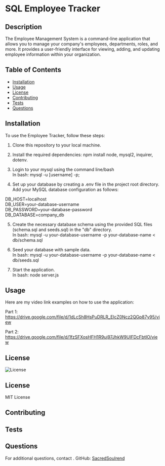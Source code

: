 # SQL Employee Tracker

## Description
The Employee Management System is a command-line application that allows you to manage your company's employees, departments, roles, and more. It provides a user-friendly interface for viewing, adding, and updating employee information within your organization.

## Table of Contents
- [Installation](#installation)
- [Usage](#usage)
- [License](#license)
- [Contributing](#contributing)
- [Tests](#tests)
- [Questions](#questions)

## Installation
To use the Employee Tracker, follow these steps:

1. Clone this repository to your local machine.

2. Install the required dependencies: npm install node, mysql2, inquirer, dotenv.

3. Login to your mysql using the command line/bash<br>
In bash: mysql -u [username] -p;

4. Set up your database by creating a .env file in the project root directory. Add your MySQL database configuration as follows:<br>

DB_HOST=localhost<br>
DB_USER=your-database-username<br>
DB_PASSWORD=your-database-password<br>
DB_DATABASE=company_db<br>

5. Create the necessary database schema using the provided SQL files (schema.sql and seeds.sql) in the "db" directory.<br>
In bash: mysql -u your-database-username -p your-database-name < db/schema.sql

6. Seed your database with sample data.<br>
In bash: mysql -u your-database-username -p your-database-name < db/seeds.sql

7. Start the application.<br>
In bash: node server.js

## Usage
Here are my video link examples on how to use the application:

Part 1: https://drive.google.com/file/d/1dLcSh8HsPuDRLR_EIcZ0Ncz2QGp87y95/view

Part 2: https://drive.google.com/file/d/1fzSFXosHFH1R9uj97JhkW9UIFDcFbtIO/view

## License
![License](https://img.shields.io/badge/license-MIT-yellow)

## License

MIT License

## Contributing


## Tests


## Questions
For additional questions, contact .
GitHub: [SacredSoulrend](https://github.com/SacredSoulrend)